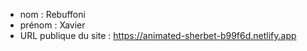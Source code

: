- nom : Rebuffoni
- prénom : Xavier
- URL publique du site : https://animated-sherbet-b99f6d.netlify.app
